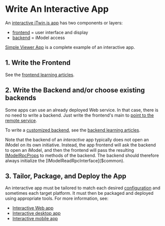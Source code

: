 # Write An Interactive App

An [interactive iTwin.js app](../learning/App.md#interactive-apps) has two components or layers:

- [frontend](./Glossary.md#frontend) = user interface and display
- [backend](./Glossary.md#backend) = iModel access

[Simple Viewer App](https://github.com/imodeljs/imodeljs-samples/tree/master/interactive-app/simple-viewer-app) is a complete example of an interactive app.

## 1. Write the Frontend

See the [frontend learning articles](./frontend/index.md).

## 2. Write the Backend and/or choose existing backends

Some apps can use an already deployed Web service. In that case, there is no need to write a backend. Just write the frontend's main to [point to the remote service](./RpcInterface.md#client-side-configuration).

To write a [customized backend](../learning/App.md#app-backend), see the [backend learning articles](./backend/index.md).

Note that the backend of an _interactive_ app typically does not open an iModel on its own initiative. Instead, the app frontend will ask the backend to open an iModel, and then the frontend will pass the resulting [IModelRpcProps]($common) to methods of the backend. The backend should therefore always initialize the [IModelReadRpcInterface]($common).

## 3. Tailor, Package, and Deploy the App

An interactive app must be tailored to match each desired [configuration](../learning/App.md#configurations) and sometimes each target platform. It must then be packaged and deployed using appropriate tools. For more information, see:

- [Interactive Web app](./WriteAnInteractiveWebApp.md)
- [Interactive desktop app](./WriteAnInteractiveDesktopApp.md)
- [Interactive mobile app](./WriteAnInteractiveMobileApp.md)
